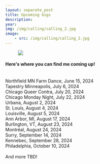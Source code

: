 ```yaml
---
layout: separate_post
title: Upcoming Gigs
description:
year:
img: /img/calling/calling_2.jpg
image:
    - src: /img/calling/calling_2.jpg
---
```

<figure>
  <img class="background-image" src="{{ page.image[0].src}}">
</figure>

  <h4 class="post-description">Here's where you can find me coming up!</h4>
  <br/>
  Northfield MN Farm Dance, June 15, 2024
  <br/>
  Tapestry Minneapolis, July 6, 2024
  <br/>
  Chicago Queer Contra, July 20, 2024
  <br/>
  Chicago Monday Night, July 22, 2024
  <br/>
  Urbana, August 2, 2024
  <br/>
  St. Louis, August 4, 2024
  <br/>
  Louisville, August 5, 2024
  <br/>
  Ann Arbor, MI, August 17, 2024
  <br/>
  Burlington, VT, August 23, 2024
  <br/>
  Montréal, August 24, 2024
  <br/>
  Surry, September 14, 2024
  <br/>
  Kennebec, September 28, 2024
  <br/>
  Philadelphia, October 10, 2024
  <br/>
  <br/>
  And more TBD!
